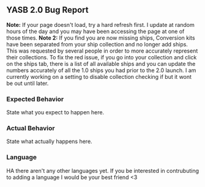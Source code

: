 ## YASB 2.0 Bug Report

**Note:** If your page doesn't load, try a hard refresh first. I update at random hours of the day and you may have been accessing the page at one of those times. 
**Note 2:** If you find you are now missing ships, Conversion kits have been separated from your ship collection and no longer add ships. This was requested by several people in order to more accurately represent their collections. 
To fix the red issue, if you go into your collection and click on the ships tab, there is a list of all available ships and you can update the numbers accurately of all the 1.0 ships you had prior to the 2.0 launch. I am currently working on a setting to disable collection checking if but it wont be out until later.


### Expected Behavior

State what you expect to happen here.

### Actual Behavior

State what actually happens here.

### Language

HA there aren't any other languages yet. If you be interested in contrubuting to adding a language I would be your best friend <3
